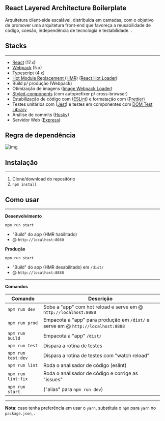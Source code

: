 ## React Layered Architecture Boilerplate

Arquitetura client-side escalável, distribuída em camadas, com o objetivo de promover uma arquitetura front-end que favoreça a reusabilidade de código, coesão, independência de tecnologia e testabilidade. .

## Stacks

---

- [React](https://facebook.github.io/react/) (17.x)
- [Webpack](https://webpack.js.org/) (5.x)
- [Typescript](https://www.typescriptlang.org/) (4.x)
- [Hot Module Replacement (HMR)](https://webpack.js.org/concepts/hot-module-replacement/) ([React Hot Loader](https://github.com/gaearon/react-hot-loader))
- Build p/ produção (Webpack)
- Otimização de imagens ([Image Webpack Loader](https://github.com/tcoopman/image-webpack-loader))
- [Styled-components](https://styled-components.com/docs/) (com autoprefixer p/ cross-browser)
- Estabilização de código com ([ESLint](https://github.com/eslint/eslint)) e formatação com ([Prettier](https://github.com/prettier/prettier))
- Testes unitários com ([Jest](https://facebook.github.io/jest/)) e testes em componentes com [DOM Test Library](https://testing-library.com/docs/)
- Análise de commits ([Husky](https://typicode.github.io/husky/#/))
- Servidor Web ([Express](https://expressjs.com/pt-br/))


## Regra de dependência
![img](https://i.imgur.com/nkpyvgT.png)



## Instalação

---

1. Clone/download do repositório
2. `npm install`

## Como usar

---

**Desenvolvimento**

`npm run start`

- "Build" do app (HMR habilitado)
- @ `http://localhost:8080`

**Produção**

`npm run start`

- "Build" do app (HMR desabilitado) em `/dist/`
- @ `http://localhost:8888`

---

**Comandos**

| Comando            | Descrição                                                                       |
| ------------------ | ------------------------------------------------------------------------------- |
| `npm run dev`      | Sobe a "app" com hot reload e serve em @ `http://localhost:8080`                |
| `npm run prod`     | Empacota a "app" para produção em `/dist/` e serve em @ `http://localhost:8888` |
| `npm run build`    | Empacota a "app" `/dist/`                                                       |
| `npm run test`     | Dispara a rotina de testes                                                      |
| `npm run test:dev` | Dispara a rotina de testes com "watch reload"                                   |
| `npm run lint`     | Roda o analisador de código (eslint)                                            |
| `npm run lint:fix` | Roda o analisador de código e corrige as "issues"                               |
| `npm run start`    | ("alias" para `npm run dev`)                                                    |

---

**Nota**: caso tenha preferência em usar o `yarn`, substituía o `npm` para `yarn` no `package.json`, .
